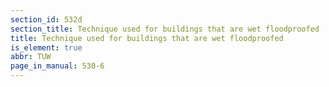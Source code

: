 ```yaml
---
section_id: 532d
section_title: Technique used for buildings that are wet floodproofed
title: Technique used for buildings that are wet floodproofed
is_element: true
abbr: TUW
page_in_manual: 530-6
---
```

